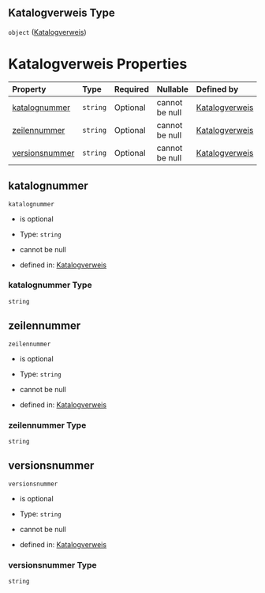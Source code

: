 ## Katalogverweis Type

`object` ([Katalogverweis](katalogverweis.md))

# Katalogverweis Properties

| Property                          | Type     | Required | Nullable       | Defined by                                                                                                                                                                                            |
| :-------------------------------- | :------- | :------- | :------------- | :---------------------------------------------------------------------------------------------------------------------------------------------------------------------------------------------------- |
| [katalognummer](#katalognummer)   | `string` | Optional | cannot be null | [Katalogverweis](katalogverweis-properties-katalognummer.md "https://raw.githubusercontent.com/conuti-gmbh/bo4e-schema/master/schemas/v1/com/Katalogverweis.schema.json#/properties/katalognummer")   |
| [zeilennummer](#zeilennummer)     | `string` | Optional | cannot be null | [Katalogverweis](katalogverweis-properties-zeilennummer.md "https://raw.githubusercontent.com/conuti-gmbh/bo4e-schema/master/schemas/v1/com/Katalogverweis.schema.json#/properties/zeilennummer")     |
| [versionsnummer](#versionsnummer) | `string` | Optional | cannot be null | [Katalogverweis](katalogverweis-properties-versionsnummer.md "https://raw.githubusercontent.com/conuti-gmbh/bo4e-schema/master/schemas/v1/com/Katalogverweis.schema.json#/properties/versionsnummer") |

## katalognummer



`katalognummer`

*   is optional

*   Type: `string`

*   cannot be null

*   defined in: [Katalogverweis](katalogverweis-properties-katalognummer.md "https://raw.githubusercontent.com/conuti-gmbh/bo4e-schema/master/schemas/v1/com/Katalogverweis.schema.json#/properties/katalognummer")

### katalognummer Type

`string`

## zeilennummer



`zeilennummer`

*   is optional

*   Type: `string`

*   cannot be null

*   defined in: [Katalogverweis](katalogverweis-properties-zeilennummer.md "https://raw.githubusercontent.com/conuti-gmbh/bo4e-schema/master/schemas/v1/com/Katalogverweis.schema.json#/properties/zeilennummer")

### zeilennummer Type

`string`

## versionsnummer



`versionsnummer`

*   is optional

*   Type: `string`

*   cannot be null

*   defined in: [Katalogverweis](katalogverweis-properties-versionsnummer.md "https://raw.githubusercontent.com/conuti-gmbh/bo4e-schema/master/schemas/v1/com/Katalogverweis.schema.json#/properties/versionsnummer")

### versionsnummer Type

`string`
